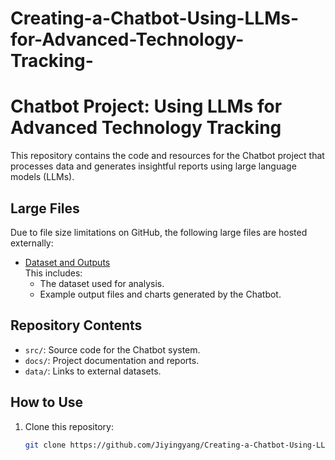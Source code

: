# Creating-a-Chatbot-Using-LLMs-for-Advanced-Technology-Tracking-
# Chatbot Project: Using LLMs for Advanced Technology Tracking

This repository contains the code and resources for the Chatbot project that processes data and generates insightful reports using large language models (LLMs).

## Large Files
Due to file size limitations on GitHub, the following large files are hosted externally:

- [Dataset and Outputs](https://drive.google.com/file/d/1Qn8AYIzWoZYZitFCmL_UkOCild7Vk13e/view?usp=share_link)  
  This includes:
  - The dataset used for analysis.
  - Example output files and charts generated by the Chatbot.

## Repository Contents
- `src/`: Source code for the Chatbot system.
- `docs/`: Project documentation and reports.
- `data/`: Links to external datasets.

## How to Use
1. Clone this repository:
   ```bash
   git clone https://github.com/Jiyingyang/Creating-a-Chatbot-Using-LLMs-for-Advanced-Technology-Tracking.git
